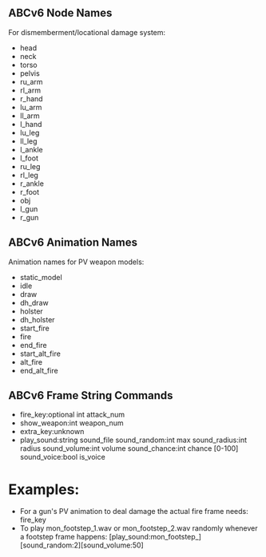 ## ABCv6 Node Names

For dismemberment/locational damage system:

- head
- neck
- torso
- pelvis
- ru_arm
- rl_arm
- r_hand
- lu_arm
- ll_arm
- l_hand
- lu_leg
- ll_leg
- l_ankle
- l_foot
- ru_leg
- rl_leg
- r_ankle
- r_foot
- obj
- l_gun
- r_gun

## ABCv6 Animation Names

Animation names for PV weapon models:

- static_model
- idle
- draw
- dh_draw
- holster
- dh_holster
- start_fire
- fire
- end_fire
- start_alt_fire
- alt_fire
- end_alt_fire

## ABCv6 Frame String Commands

- fire_key:optional int attack_num
- show_weapon:int weapon_num
- extra_key:unknown
- play_sound:string sound_file
	sound_random:int max
	sound_radius:int radius
	sound_volume:int volume
	sound_chance:int chance [0-100]
	sound_voice:bool is_voice

# Examples:

- For a gun's PV animation to deal damage the actual fire frame needs: fire_key
- To play mon_footstep_1.wav or mon_footstep_2.wav randomly whenever a footstep frame happens: [play_sound:mon_footstep_][sound_random:2][sound_volume:50]